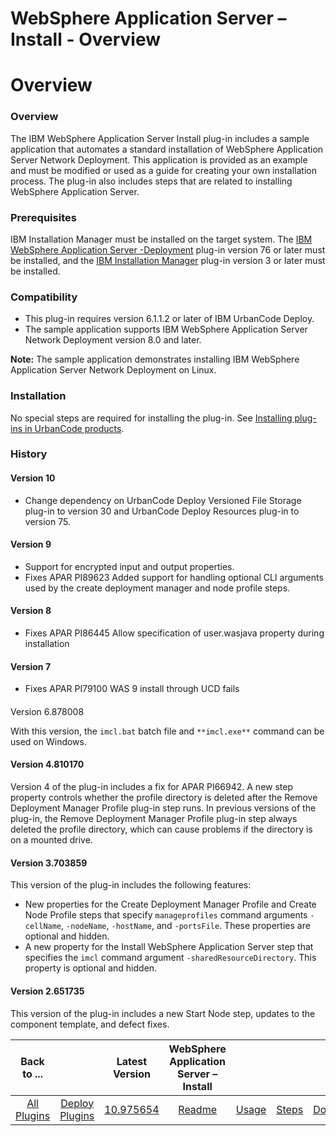 
WebSphere Application Server – Install - Overview
=================================================

# Overview



### Overview




 


The IBM WebSphere Application Server Install plug-in includes a sample application that automates 
a standard installation of WebSphere Application Server Network Deployment. This application is provided as an example 
and must be modified or used as a guide for creating your own installation process. The plug-in also includes steps that
 are related to installing WebSphere Application Server.


### Prerequisites


IBM Installation Manager must be 
installed on the target system. The [IBM WebSphere Application Server 
-Deployment](https://www.urbancode.com/plugin/websphere-application-server-deployment/) plug-in version 76 or later must
 be installed, and the [IBM Installation Manager](https://www.urbancode.com/plugin/ibm-installation-manager/) plug-in 
version 3 or later must be installed.


### Compatibility


* This plug-in requires version 6.1.1.2 or later of IBM 
UrbanCode Deploy.
* The sample application supports IBM WebSphere Application Server Network Deployment version 8.0 and 
later.


**Note:** The sample application demonstrates installing IBM WebSphere Application Server Network Deployment on
 Linux.


### Installation


No special steps are required for installing the plug-in. See [Installing plug-ins in 
UrbanCode products](https://www.urbancode.com/resource/installing-plug-ins-in-urbancode-products/ "Installing plug-ins 
in UrbanCode products").


### History


#### Version 10


* Change dependency on UrbanCode Deploy Versioned File 
Storage plug-in to version 30 and UrbanCode Deploy Resources plug-in to version 75.


#### Version 9


* Support for 
encrypted input and output properties.
* Fixes APAR PI89623 Added support for handling optional CLI arguments used by 
the create deployment manager and node profile steps.


#### Version 8


* Fixes APAR PI86445 Allow specification of 
user.wasjava property during installation


#### Version 7


* Fixes APAR PI79100 WAS 9 install through UCD fails


####
 Version 6.878008


With this version, the `imcl.bat` batch file and `**imcl.exe**` command can be used on Windows.



#### Version 4.810170


Version 4 of the plug-in includes a fix for APAR PI66942. A new step property controls whether 
the profile directory is deleted after the Remove Deployment Manager Profile plug-in step runs. In previous versions of 
the plug-in, the Remove Deployment Manager Profile plug-in step always deleted the profile directory, which can cause 
problems if the directory is on a mounted drive.


#### Version 3.703859


This version of the plug-in includes the 
following features:


* New properties for the Create Deployment Manager Profile and Create Node Profile steps that 
specify `manageprofiles` command arguments `-cellName`, `-nodeName`, `-hostName`, and `-portsFile`. These properties are
 optional and hidden.
* A new property for the Install WebSphere Application Server step that specifies the `imcl` 
command argument `-sharedResourceDirectory`. This property is optional and hidden.


#### Version 2.651735


This 
version of the plug-in includes a new Start Node step, updates to the component template, and defect fixes.




|Back to ...||Latest Version|WebSphere Application Server – Install ||||
| :---: | :---: | :---: | :---: | :---: | :---: | :---: |
|[All Plugins](../../index.md)|[Deploy Plugins](../README.md)|[10.975654](https://raw.githubusercontent.com/UrbanCode/IBM-UCD-PLUGINS/main/files/websphere-install/WAS-Install-10.975654.zip)|[Readme](README.md)|[Usage](usage.md)|[Steps](steps.md)|[Downloads](downloads.md)|
